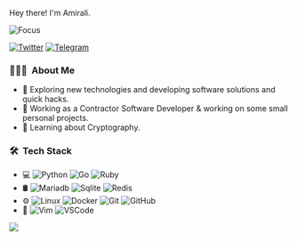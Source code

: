 Hey there! I'm Amirali.

![Focus](https://img.shields.io/badge/focus-Backend-brightgreen)

<a href="https://twitter.com/eilarima" target="_blank"><img src="https://img.shields.io/badge/-Twitter-1da1f2?style=flat&labelColor=1da1f2&logo=twitter&logoColor=white" alt="Twitter"></a>
<a href="https://t.me/eilarima" target="_blank"><img src="https://img.shields.io/badge/-Telegram-2CA5E0?style=flat&labelColor=2CA5E0&logo=telegram&logoColor=white" alt="Telegram"></a>

<h3> 👨🏻‍💻 &nbsp;About Me </h3>

- 🤔 Exploring new technologies and developing software solutions and quick hacks.
- 💼 Working as a Contractor Software Developer & working on some small personal projects.
- 🌱 Learning about Cryptography.

<h3> 🛠 &nbsp;Tech Stack</h3>

- 💻
  ![Python](https://img.shields.io/badge/-Python-333333?style=flat&logo=python)
  ![Go](https://img.shields.io/badge/-Go-333333?style=flat&logo=go&logoColor=38f8ff)
  ![Ruby](https://img.shields.io/badge/-Ruby-333333?style=flat&logo=ruby&logoColor=cc0000)
- 🛢
  ![Mariadb](https://img.shields.io/badge/-Mariadb-333333?style=flat&logo=mariadb&logoColor=5c1c00)
  ![Sqlite](https://img.shields.io/badge/-Sqlite-333333?style=flat&logo=sqlite)
  ![Redis](https://img.shields.io/badge/-Redis-333333?style=flat&logo=redis)
- ⚙️
  ![Linux](https://img.shields.io/badge/-Linux-333333?style=flat&logo=linux)
  ![Docker](https://img.shields.io/badge/-Dcoker-333333?style=flat&logo=docker)
  ![Git](https://img.shields.io/badge/-Git-333333?style=flat&logo=git)
  ![GitHub](https://img.shields.io/badge/-GitHub-333333?style=flat&logo=github)
- 🔧
  ![Vim](https://img.shields.io/badge/-Vim-333333?style=flat&logo=vim&logoColor=00b012)
  ![VSCode](https://img.shields.io/badge/-VSCode-333333?style=flat&logo=visualstudiocode&logoColor=277dff)

<img src="https://github-readme-stats.vercel.app/api?username=amirali&theme=dracula&show_icons=true" />

